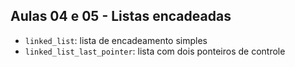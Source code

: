 ## Aulas 04 e 05 - Listas encadeadas

* `linked_list`: lista de encadeamento simples
* `linked_list_last_pointer`: lista com dois ponteiros de controle

